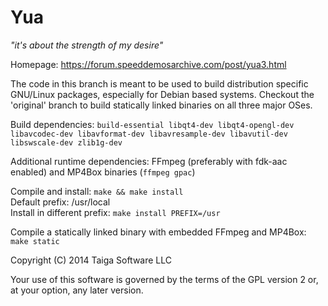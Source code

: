 Yua
===
*"it's about the strength of my desire"*

Homepage: https://forum.speeddemosarchive.com/post/yua3.html

The code in this branch is meant to be used to build distribution specific GNU/Linux packages,
especially for Debian based systems. Checkout the 'original' branch to build statically linked
binaries on all three major OSes.

Build dependencies: `build-essential libqt4-dev libqt4-opengl-dev libavcodec-dev libavformat-dev libavresample-dev libavutil-dev libswscale-dev zlib1g-dev`

Additional runtime dependencies: FFmpeg (preferably with fdk-aac enabled) and MP4Box binaries (`ffmpeg gpac`)

Compile and install: `make && make install`<br>
Default prefix: /usr/local<br>
Install in different prefix: `make install PREFIX=/usr`

Compile a statically linked binary with embedded FFmpeg and MP4Box: `make static`

Copyright (C) 2014 Taiga Software LLC

Your use of this software is governed by the terms of the GPL version 2
or, at your option, any later version.
